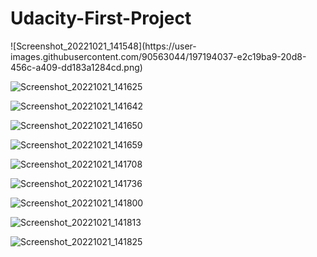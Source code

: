 # Udacity-First-Project

<p> 
![Screenshot_20221021_141548](https://user-images.githubusercontent.com/90563044/197194037-e2c19ba9-20d8-456c-a409-dd183a1284cd.png)

![Screenshot_20221021_141625](https://user-images.githubusercontent.com/90563044/197194073-242cec11-aaae-4e60-b098-b90cfb144448.png)

![Screenshot_20221021_141642](https://user-images.githubusercontent.com/90563044/197194098-34a1594a-8b30-43db-9086-fc5b81b2a307.png)

![Screenshot_20221021_141650](https://user-images.githubusercontent.com/90563044/197194135-3c870b76-30a2-4984-9939-a428e440c254.png)

![Screenshot_20221021_141659](https://user-images.githubusercontent.com/90563044/197194170-5dbb56eb-cf7f-4eca-839d-51c1a27ca79b.png)

![Screenshot_20221021_141708](https://user-images.githubusercontent.com/90563044/197194244-2e9e7837-fd6f-46cd-b71e-b73cd86dbe18.png)

![Screenshot_20221021_141736](https://user-images.githubusercontent.com/90563044/197194287-a55d83fd-07e8-4dd4-ba46-95ddf8c07417.png)

![Screenshot_20221021_141800](https://user-images.githubusercontent.com/90563044/197194313-82d7db5c-6d77-46c8-a983-5ad59d77916d.png)

![Screenshot_20221021_141813](https://user-images.githubusercontent.com/90563044/197194358-229c902d-e375-45e0-b34a-876477a355ea.png)

![Screenshot_20221021_141825](https://user-images.githubusercontent.com/90563044/197194410-c7b3000a-e60e-4090-8875-9d4588f14461.png)


</p>
